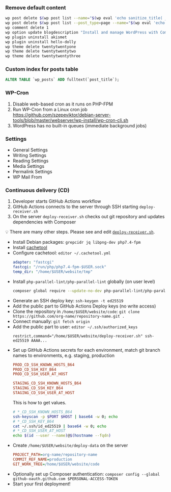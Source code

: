 ### Remove default content

```bash
wp post delete $(wp post list --name="$(wp eval 'echo sanitize_title( _x( "hello-world", "Default post slug" ) );')" --posts_per_page=1 --format=ids)
wp post delete $(wp post list --post_type=page --name="$(wp eval 'echo __( "sample-page" );')" --posts_per_page=1 --format=ids)
wp comment delete 1
wp option update blogdescription "Install and manage WordPress with Composer"
wp plugin uninstall akismet
wp plugin uninstall hello-dolly
wp theme delete twentytwentyone
wp theme delete twentytwentytwo
wp theme delete twentytwentythree
```

### Custom index for posts table

```sql
ALTER TABLE `wp_posts` ADD fulltext(`post_title`);
```

### WP-Cron

1. Disable web-based cron as it runs on PHP-FPM
1. Run WP-Cron from a Linux cron job
   https://github.com/szepeviktor/debian-server-tools/blob/master/webserver/wp-install/wp-cron-cli.sh
1. WordPress has no built-in queues (immediate background jobs)

### Settings

- General Settings
- Writing Settings
- Reading Settings
- Media Settings
- Permalink Settings
- WP Mail From

### Continuous delivery (CD)

1. Developer starts GitHub Actions workflow
1. GitHub Actions connects to the server through SSH starting `deploy-receiver.sh`
1. On the server `deploy-receiver.sh` checks out git repository and updates dependencies with Composer

:bulb: There are many other steps. Please see and edit [`deploy-receiver.sh`](/deploy-receiver.sh).

- Install Debian packages: `grepcidr jq libpng-dev php7.4-fpm`
- Install [cachetool](https://github.com/szepeviktor/debian-server-tools/blob/master/debian-setup/packages/php-cachetool)
- Configure cachetool: `editor ~/.cachetool.yml`
  ```yaml
  adapter: "fastcgi"
  fastcgi: "/run/php/php7.4-fpm-$USER.sock"
  temp_dir: "/home/$USER/website/tmp"
  ```
- Install `php-parallel-lint/php-parallel-lint` globally (on user level)
  ```bash
  composer global require --update-no-dev php-parallel-lint/php-parallel-lint
  ```
- Generate an SSH deploy key: `ssh-keygen -t ed25519`
- Add the public part to GitHub Actions Deploy keys (no write access)
- Clone the repository in `/home/$USER/website/code`: `git clone https://github.com/org-name/repository-name.git .`
- Connect manually: `git fetch origin`
- Add the public part to user: `editor ~/.ssh/authorized_keys`
  ```
  restrict,command="/home/$USER/website/deploy-receiver.sh" ssh-ed25519 AAAA...
  ```
- Set up GitHub Actions secrets for each environment, match git branch names to environments, e.g. staging, production
  ```ini
  PROD_CD_SSH_KNOWN_HOSTS_B64
  PROD_CD_SSH_KEY_B64
  PROD_CD_SSH_USER_AT_HOST

  STAGING_CD_SSH_KNOWN_HOSTS_B64
  STAGING_CD_SSH_KEY_B64
  STAGING_CD_SSH_USER_AT_HOST
  ```
  This is how to get values.
  ```bash
  # *_CD_SSH_KNOWN_HOSTS_B64
  ssh-keyscan -p $PORT $HOST | base64 -w 0; echo
  # *_CD_SSH_KEY_B64
  cat ~/.ssh/id_ed25519 | base64 -w 0; echo
  # *_CD_SSH_USER_AT_HOST
  echo $(id --user --name)@$(hostname --fqdn)
  ```
- Create `/home/$USER/website/deploy-data` on the server
  ```ini
  PROJECT_PATH=org-name/repository-name
  COMMIT_REF_NAME=production
  GIT_WORK_TREE=/home/$USER/website/code
  ```
- Optionally set up Composer authentication: `composer config --global github-oauth.github.com $PERSONAL-ACCESS-TOKEN`
- Start your first deployment!

